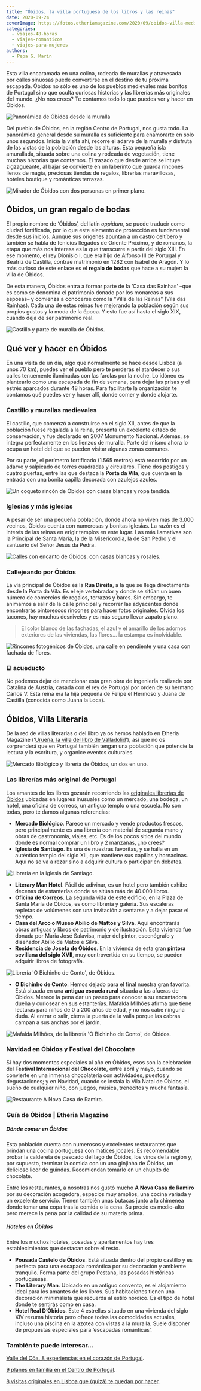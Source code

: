 ```yaml
---
title: "Óbidos, la villa portuguesa de los libros y las reinas"
date: 2020-09-24
coverImage: https://fotos.etheriamagazine.com/2020/09/obidos-villa-medieval.jpg
categories: 
  - viajes-48-horas
  - viajes-romanticos
  - viajes-para-mujeres
authors: 
  - Pepa G. Marín
---
```


Esta villa encaramada en una colina, rodeada de murallas y atravesada por calles sinuosas puede convertirse en el destino de tu próxima escapada. Óbidos no sólo es uno de los pueblos medievales más bonitos de Portugal sino que oculta curiosas historias y las librerías más originales del mundo. ¿No nos crees? Te contamos todo lo que puedes ver y hacer en Óbidos.

![Panorámica de Óbidos desde la muralla](https://fotos.etheriamagazine.com/2020/09/obidos-villa-medieval-900x600.jpg "Panorámica de Óbidos desde la muralla. © Etheria Magazine")

Del pueblo de Óbidos, en la región Centro de Portugal, nos gusta todo. La panorámica 
general desde su muralla es suficiente para enamorarte en solo unos segundos. Inicia la 
visita ahí, recorre el adarve de la muralla y disfruta de las vistas de la población 
desde las alturas. Esta pequeña isla amurallada, situada sobre una colina y rodeada de 
vegetación, tiene muchas historias que contarnos. El trazado que desde arriba se intuye 
zigzagueante, al bajar se convierte en un laberinto que guarda rincones llenos de magia, 
preciosas tiendas de regalos, librerías maravillosas, hoteles boutique y románticas 
terrazas. 

![Mirador de Óbidos con dos personas en primer plano.](https://fotos.etheriamagazine.com/2020/09/mirador-obidos.jpg "Mirador de Óbidos. © Pepa García/ Etheria Mag.")

## Óbidos, un gran regalo de bodas

El propio nombre de ‘Óbidos’, del latín _oppidum_, se puede traducir como ciudad 
fortificada, por lo que este elemento de protección es fundamental desde sus inicios. 
Aunque sus orígenes apuntan a un castro celtíbero y también se habla de fenicios 
llegados de Oriente Próximo, y de romanos, la etapa que más nos interesa es la que 
transcurre a partir del siglo XIII. En ese momento, el rey Dionisio I, que era hijo de 
Alfonso III de Portugal y Beatriz de Castilla, contrae matrimonio en 1282 con Isabel de 
Aragón. Y lo más curioso de este enlace es el **regalo de bodas** que hace a su mujer: 
la villa de Óbidos. 

De esta manera, Óbidos entra a formar parte de la ‘Casa das Rainhas’ –que es como se 
denomina el patrimonio donado por los monarcas a sus esposas– y comienza a conocerse 
como la “Villa de las Reinas” (Vila das Rainhas). Cada una de estas reinas fue mejorando 
la población según sus propios gustos y la moda de la época. Y esto fue así hasta el 
siglo XIX, cuando deja de ser patrimonio real. 

![Castillo y parte de muralla de Óbidos.](https://fotos.etheriamagazine.com/2020/09/castillo-obidos.jpg "Castillo y parte de muralla de Óbidos. © Pepa García/ Etheria Mag.")

## Qué ver y hacer en Óbidos

En una visita de un día, algo que normalmente se hace desde Lisboa (a unos 70 km), 
puedes ver el pueblo pero te perderás el atardecer o sus calles tenuemente iluminadas 
con las farolas por la noche. Lo idóneo es plantearlo como una escapada de fin de 
semana, para dejar las prisas y el estrés aparcados durante 48 horas. Para facilitarte 
la organización te contamos qué puedes ver y hacer allí, donde comer y donde alojarte. 

### Castillo y murallas medievales

El castillo, que comenzó a construirse en el siglo XII, antes de que la población fuese 
regalada a la reina, presenta un excelente estado de conservación, y fue declarado en 
2007 Monumento Nacional. Además, se integra perfectamente en los lienzos de muralla. 
Parte del mismo ahora lo ocupa un hotel del que se pueden visitar algunas zonas comunes. 

Por su parte, el perímetro fortificado (1.565 metros) está recorrido por un adarve y 
salpicado de torres cuadradas y circulares. Tiene dos postigos y cuatro puertas, entre 
las que destaca la **Porta da Vila**, que cuenta en la entrada con una bonita capilla 
decorada con azulejos azules. 

![Un coqueto rincón de Óbidos con casas blancas y ropa tendida.](https://fotos.etheriamagazine.com/2020/09/obidos-rincones-fotos.jpg "Un coqueto rincón de Óbidos. © Pepa García/ Etheria Mag.")

### Iglesias y más iglesias

A pesar de ser una pequeña población, donde ahora no viven más de 3.000 vecinos, Óbidos 
cuenta con numerosas y bonitas iglesias. La razón es el interés de las reinas en erigir 
templos en este lugar. Las más llamativas son la Principal de Santa María, la de la 
Misericordia, la de San Pedro y el santuario del Señor Jesús da Pedra. 

![Calles con encanto de Óbidos. con casas blancas y rosales.](https://fotos.etheriamagazine.com/2020/09/obido-calle-encanto.jpg "Calles con encanto de Óbidos. © Pepa García/ Etheria Mag.")

### Callejeando por Óbidos

La vía principal de Óbidos es la **Rua Direita**, a la que se llega directamente desde 
la Porta da Vila. Es el eje vertebrador y donde se sitúan un buen número de comercios de 
regalos, terrazas y bares. Sin embargo, te animamos a salir de la calle principal y 
recorrer las adyacentes donde encontrarás pintorescos rincones para hacer fotos 
originales. Olvida los tacones, hay muchos desniveles y es más seguro llevar zapato 
plano. 

> El color blanco de las fachadas, el azul y el amarillo de los adornos exteriores de las 
> viviendas, las flores... la estampa es inolvidable. 

![Rincones fotogénicos de Óbidos, una calle en pendiente y una casa con fachada de flores.](https://fotos.etheriamagazine.com/2020/09/obidos-ruta-medieval.jpg "Rincones fotogénicos de Óbidos. © Pepa García/ Etheria Mag.")

### El acueducto

No podemos dejar de mencionar esta gran obra de ingeniería realizada por Catalina de 
Austria, casada con el rey de Portugal por orden de su hermano Carlos V. Esta reina era 
la hija pequeña de Felipe el Hermoso y Juana de Castilla (conocida como Juana la Loca). 

## Óbidos, Villa Literaria

De la red de villas literarias o del libro ya os hemos hablado en Etheria Magazine 
(‘[Urueña, la villa del libro de 
Valladolid](https://etheriamagazine.com/2020/05/22/viajes-por-espana-uruena-un-pueblo-de-libro-en-valladolid/)’), 
así que no os sorprenderá que en Portugal también tengan una población que potencie la 
lectura y la escritura, y organice eventos culturales. 

![Mercado Biológico y librería de Óbidos, un dos en uno.](https://fotos.etheriamagazine.com/2020/09/libreria-mercado-obidos.jpg "Mercado Biológico y librería de Óbidos. © Pepa García/ Etheria Mag.")

### Las librerías más original de Portugal

Los amantes de los libros gozarán recorriendo las [originales librerías de 
Óbidos](https://obidosvilaliteraria.com) ubicadas en lugares inusuales como un mercado, 
una bodega, un hotel, una oficina de correos, un antiguo templo o una escuela. No son 
todas, pero te damos algunas referencias: 

- **Mercado Biológico**. Parece un mercado y vende productos frescos, pero principalmente es una librería con material de segunda mano y obras de gastronomía, viajes, etc. Es de los pocos sitios del mundo donde es normal comprar un libro y 2 manzanas, ¿no crees?
- **Iglesia de Santiago**. Es una de nuestras favoritas, y se halla en un auténtico templo del siglo XII, que mantiene sus capillas y hornacinas. Aquí no se va a rezar sino a adquirir cultura o participar en debates.

![Librería en la iglesia de Santiago.](https://fotos.etheriamagazine.com/2020/09/libreria-iglesia-santiago.jpg "Librería en la iglesia de Santiago. © Pepa García/ Etheria Mag.")

- **Literary Man Hotel**. Fácil de adivinar, es un hotel pero también exhibe decenas de estanterías donde se sitúan más de 40.000 libros.
- **Oficina de Correos**. La segunda vida de este edificio, en la Plaza de Santa María de Óbidos, es como librería y galería. Sus escaleras repletas de volúmenes son una invitación a sentarse y a dejar pasar el tiempo.
- **Casa del Arco o Museo Abilio de Mattos y Silva**. Aquí encontrarás obras antiguas y libros de patrimonio y de ilustración. Esta vivienda fue donada por Maria José Salavisa, mujer del pintor, escenógrafo y diseñador Abílio de Matos e Silva.
- **Residencia de Josefa de Óbidos**. En la vivienda de esta gran **pintora sevillana del siglo XVII**, muy controvertida en su tiempo, se pueden adquirir libros de fotografía.

![Librería 'O Bichinho de Conto', de Óbidos.](https://fotos.etheriamagazine.com/2020/09/libreria-escuela-rural-obidos1.jpg "Librería 'O Bichinho de Conto', de Óbidos. © Pepa García/ Etheria Mag.")

- **O Bichinho de Conto**. Hemos dejado para el final nuestra gran favorita. Está situada en una **antigua escuela rural** situada a las afueras de Óbidos. Merece la pena dar un paseo para conocer a su encantadora dueña y curiosear en sus estanterías. Mafalda Milhões afirma que tiene lecturas para niños de 0 a 200 años de edad, y no nos cabe ninguna duda. Al entrar o salir, cierra la puerta de la valla porque las cabras campan a sus anchas por el jardín.

![Mafalda Milhões, de la librería 'O Bichinho de Conto', de Óbidos.](https://fotos.etheriamagazine.com/2020/09/libreria-mafalda-o-bichinho-obidos.jpg "Mafalda Milhões, de la librería 'O Bichinho de Conto', de Óbidos. © Pepa García/ Etheria Mag.")

### Navidad en Óbidos y Festival del Chocolate

Si hay dos momentos especiales al año en Óbidos, esos son la celebración del **Festival 
Internacional del Chocolate**, entre abril y mayo, cuando se convierte en una inmensa 
chocolatería con actividades, puestos y degustaciones; y en Navidad, cuando se instala 
la Vila Natal de Óbidos, el sueño de cualquier niño, con juegos, música, trenecitos y 
mucha fantasía. 

![Restaurante A Nova Casa de Ramiro.](https://fotos.etheriamagazine.com/2020/09/restaurante-ramiro-obidos.jpg "Restaurante A Nova Casa de Ramiro. © Pepa García/ Etheria Mag.")

### Guía de Óbidos | Etheria Magazine

##### Dónde comer en Óbidos

Esta población cuenta con numerosos y excelentes restaurantes que brindan una cocina 
portuguesa con matices locales. Es recomendable probar la caldereta de pescado del lago 
de Óbidos, los vinos de la región y, por supuesto, terminar la comida con un una 
ginjinha de Óbidos, un delicioso licor de guindas. Recomiendan tomarlo en un chupito de 
chocolate. 

Entre los restaurantes, a nosotras nos gustó mucho **A Nova Casa de Ramiro** por su 
decoración acogedora, espacios muy amplios, una cocina variada y un excelente servicio. 
Tienen también unas butacas junto a la chimenea donde tomar una copa tras la comida o la 
cena. Su precio es medio-alto pero merece la pena por la calidad de su materia prima. 

##### Hoteles en Óbidos

Entre los muchos hoteles, posadas y apartamentos hay tres establecimientos que destacan 
sobre el resto. 

- **Pousada Castelo de Óbidos**. Está situada dentro del propio castillo y es perfecta para una escapada romántica por su decoración y ambiente tranquilo. Forma parte del grupo Pestana, las posadas históricas portuguesas.
- **The Literary Man**. Ubicado en un antiguo convento, es el alojamiento ideal para los amantes de los libros. Sus habitaciones tienen una decoración minimalista que recuerda al estilo nórdico. Es el tipo de hotel donde te sentirás como en casa.
- **Hotel Real D’Óbidos**. Este 4 estrellas situado en una vivienda del siglo XIV rezuma historia pero ofrece todas las comodidades actuales, incluso una piscina en la azotea con vistas a la muralla. Suele disponer de propuestas especiales para ‘escapadas románticas’.

### También te puede interesar...

[Valle del Côa. 8 experiencias en el corazón de 
Portugal](https://etheriamagazine.com/2020/07/17/valle-del-coa-8-experiencias-en-la-frontera-portugal/). 

[9 planes en familia en el Centro de 
Portugal](https://etheriamagazine.com/2019/06/28/planes-divertidos-viajes-familia-portugal/). 

[8 visitas originales en Lisboa que (quizá) te quedan por 
hacer](https://etheriamagazine.com/2021/10/27/8-visitas-originales-en-lisboa/).

